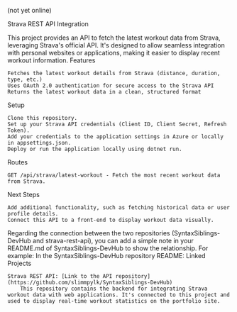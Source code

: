 (not yet online)

Strava REST API Integration

This project provides an API to fetch the latest workout data from Strava, leveraging Strava's official API. It's designed to allow seamless integration with personal websites or applications, making it easier to display recent workout information.
Features

    Fetches the latest workout details from Strava (distance, duration, type, etc.)
    Uses OAuth 2.0 authentication for secure access to the Strava API
    Returns the latest workout data in a clean, structured format

Setup

    Clone this repository.
    Set up your Strava API credentials (Client ID, Client Secret, Refresh Token).
    Add your credentials to the application settings in Azure or locally in appsettings.json.
    Deploy or run the application locally using dotnet run.

Routes

    GET /api/strava/latest-workout - Fetch the most recent workout data from Strava.

Next Steps

    Add additional functionality, such as fetching historical data or user profile details.
    Connect this API to a front-end to display workout data visually.

Regarding the connection between the two repositories (SyntaxSiblings-DevHub and strava-rest-api), you can add a simple note in your README.md of SyntaxSiblings-DevHub to show the relationship. For example:
In the SyntaxSiblings-DevHub repository README:
Linked Projects

    Strava REST API: [Link to the API repository](https://github.com/slimmpylk/SyntaxSiblings-DevHub)
        This repository contains the backend for integrating Strava workout data with web applications. It's connected to this project and used to display real-time workout statistics on the portfolio site.
